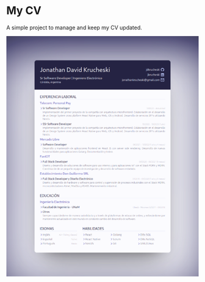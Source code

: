 # My CV

A simple project to manage and keep my CV updated.

<p align="center">
  <img src="./src/assets/screenshot.png" alt="Alt text" title="Optional title">
</p>
